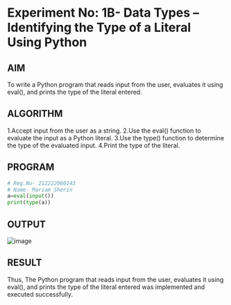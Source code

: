 # Experiment No: 1B- Data Types – Identifying the Type of a Literal Using Python

## AIM  
To write a Python program that reads input from the user, evaluates it using eval(), and prints the type of the literal entered.

## ALGORITHM  
1.Accept input from the user as a string.
2.Use the eval() function to evaluate the input as a Python literal.
3.Use the type() function to determine the type of the evaluated input.
4.Print the type of the literal.

## PROGRAM
```python
# Reg.No- 212222060143
# Name- Mariam Sherin
a=eval(input())
print(type(a))

```
## OUTPUT
![image](https://github.com/user-attachments/assets/fd07b9b7-47f9-4ac3-a230-da0e650afbb7)

## RESULT
Thus, The Python program that reads input from the user, evaluates it using eval(), and prints the type of the literal entered was implemented and executed successfully.
